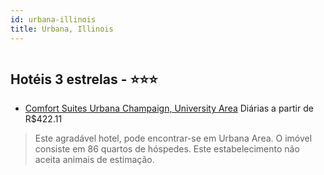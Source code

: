 ```yaml
---
id: urbana-illinois
title: Urbana, Illinois
---
```


<center><img src="http://photos.hotelbeds.com/giata/20/209180/209180a_hb_a_052.jpg" alt="" /></center>


## Hotéis 3 estrelas - ⭐️⭐️⭐️

-    [Comfort Suites Urbana Champaign, University Area](https://www.hurb.com/hoteis/urbana/comfort-suites-urbana-champaign-university-area-JNP-JP254750?cmp=18055) Diárias a partir de R$422.11
   > Este agradável hotel, pode encontrar-se em Urbana Area. O imóvel consiste em 86 quartos de hóspedes. Este estabelecimento não aceita animais de estimação. 
